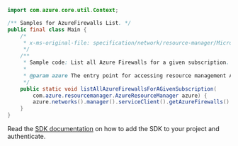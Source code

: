 ```java
import com.azure.core.util.Context;

/** Samples for AzureFirewalls List. */
public final class Main {
    /*
     * x-ms-original-file: specification/network/resource-manager/Microsoft.Network/stable/2021-05-01/examples/AzureFirewallListBySubscription.json
     */
    /**
     * Sample code: List all Azure Firewalls for a given subscription.
     *
     * @param azure The entry point for accessing resource management APIs in Azure.
     */
    public static void listAllAzureFirewallsForAGivenSubscription(
        com.azure.resourcemanager.AzureResourceManager azure) {
        azure.networks().manager().serviceClient().getAzureFirewalls().list(Context.NONE);
    }
}
```

Read the [SDK documentation](https://github.com/Azure/azure-sdk-for-java/blob/azure-resourcemanager_2.15.0/sdk/resourcemanager/azure-resourcemanager/README.md) on how to add the SDK to your project and authenticate.
